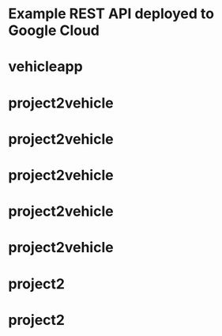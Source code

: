 # Example REST API deployed to Google Cloud
# vehicleapp
# project2vehicle
# project2vehicle
# project2vehicle
# project2vehicle
# project2vehicle
# project2
# project2
